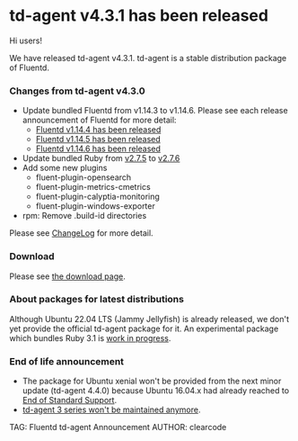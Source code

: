 # td-agent v4.3.1 has been released

Hi users!

We have released td-agent v4.3.1. td-agent is a stable distribution package of Fluentd.

### Changes from td-agent v4.3.0

  * Update bundled Fluentd from v1.14.3 to v1.14.6. Please see each release announcement of Fluentd for more detail:
    * [Fluentd v1.14.4 has been released](fluentd-v1.14.4-has-been-released)
    * [Fluentd v1.14.5 has been released](fluentd-v1.14.5-has-been-released)
    * [Fluentd v1.14.6 has been released](fluentd-v1.14.6-has-been-released)
  * Update bundled Ruby from [v2.7.5](https://www.ruby-lang.org/en/news/2021/11/24/ruby-2-7-5-released/) to [v2.7.6](https://www.ruby-lang.org/en/news/2022/04/12/ruby-2-7-6-released/)
  * Add some new plugins
    * fluent-plugin-opensearch
	* fluent-plugin-metrics-cmetrics
	* fluent-plugin-calyptia-monitoring
	* fluent-plugin-windows-exporter
  * rpm: Remove .build-id directories

Please see [ChangeLog](https://github.com/fluent-plugins-nursery/fluent-package-builder/blob/master/CHANGELOG.md#release-v431---20220429) for more detail.

### Download

Please see [the download page](/download#td-agent).

### About packages for latest distributions

Although Ubuntu 22.04 LTS (Jammy Jellyfish) is already released, we don't yet provide the official td-agent package for it. An experimental package which bundles Ruby 3.1 is [work in progress](https://github.com/fluent/fluent-package-builder/pull/381).

### End of life announcement

  * The package for Ubuntu xenial won't be provided from the next minor update (td-agent 4.4.0) because Ubuntu 16.04.x had already reached to [End of Standard Support](https://wiki.ubuntu.com/Releases).
  * [td-agent 3 series won't be maintained anymore](schedule-for-td-agent-3-eol).

TAG: Fluentd td-agent Announcement
AUTHOR: clearcode
